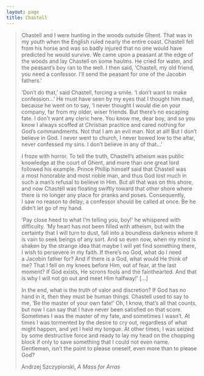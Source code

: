```yaml
---
layout: page
title: Chastell
---
```

> Chastell and I were hunting in the woods outside Ghent. That was in my youth when the English ruled nearly the entire coast. Chastell fell from his horse and was so badly injured that no one would have predicted he would survive. We came upon a peasant at the edge of the woods and lay Chastell on some haulms. He cried for water, and the peasant’s boy ran to the well. I then said, ‘Chastell, my old friend, you need a confessor. I’ll send the peasant for one of the Jacobin fathers.’
>
> ‘Don’t do that,’ said Chastell, forcing a smile. ‘I don’t want to make confession…’ He must have seen by my eyes that I thought him mad, because he went on to say, ‘I never thought I would die on your company, far from my older, wiser friends. But there’s no escaping fate. I don’t want any cleric here. You know me, dear boy, and so you know I always scoffed at Christian practice and cared nothing for God’s commandments. Not that I am an evil man. Not at all! But I don’t believe in God. I never went to church, I never bowed low to the altar, never confessed my sins. I don’t believe in any of that…’
>
> I froze with horror. To tell the truth, Chastell’s atheism was public knowledge at the court of Ghent, and more than one great lord followed his example. Prince Phillip himself said that Chastell was a most honorable and most noble man, and thus God lost much in such a man’s refusal to believe in Him. But all that was on this shore, and now Chastell was floating swiftly toward that other shore where there is no longer any place for pranks and poses. Consequently, I saw no reason to delay; a confessor should be called at once. Be he didn’t let go of my hand.
>
> ‘Pay close heed to what I’m telling you, boy!’ he whispered with difficulty. ‘My heart has not been filled with atheism, but with the certainty that I will turn to dust, fall into a boundless darkness where it is vain to seek beings of any sort. And so even now, when my mind is shaken by the strange idea that maybe I will yet find something there, I wish to persevere in my faith. If there’s no God, what do I need a Jacobin father for? And if there is a God, what would He think of me? That I fell on my knees before Him, out of fear, at the last moment? If God exists, He scrons fools and the fainthearted. And that is why I will not go out and meet Him halfway!’ […]
>
> In the end, what is the truth of valor and discretion? If God has no hand in it, then they must be human things. Chastell used to say to me, ‘Be the master of your own fate!’ Oh, I know, that’s all that counts, but now I can say that I have never been satisfied on that score. Sometimes I was the master of my fate, and sometimes I wasn’t. At times I was tormented by the desire to cry out, regardless of what might happen, and yet I held my tongue. At other times, I was seized by some destructive force and ready to lay my head on the chopping block if only to save something that I could not even name. Gentlemen, isn’t the point to please oneself, even more than to please God?
>
> Andrzej Szczypiorski, <cite>A Mass for Arras</cite>
